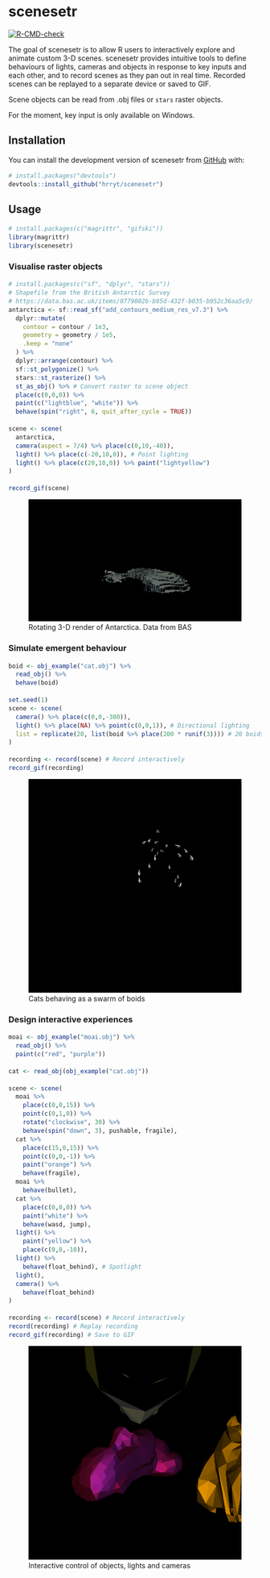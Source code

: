 
<!-- README.md is generated from README.Rmd. Please edit that file -->

# scenesetr

<!-- badges: start -->

[![R-CMD-check](https://github.com/hrryt/scenesetr/actions/workflows/R-CMD-check.yaml/badge.svg)](https://github.com/hrryt/scenesetr/actions/workflows/R-CMD-check.yaml)
<!-- badges: end -->

The goal of scenesetr is to allow R users to interactively explore and
animate custom 3-D scenes. scenesetr provides intuitive tools to define
behaviours of lights, cameras and objects in response to key inputs and
each other, and to record scenes as they pan out in real time. Recorded
scenes can be replayed to a separate device or saved to GIF.

Scene objects can be read from .obj files or `stars` raster objects.

For the moment, key input is only available on Windows.

## Installation

You can install the development version of scenesetr from
[GitHub](https://github.com/) with:

``` r
# install.packages("devtools")
devtools::install_github("hrryt/scenesetr")
```

## Usage

``` r
# install.packages(c("magrittr", "gifski"))
library(magrittr)
library(scenesetr)
```

### Visualise raster objects

``` r
# install.packages(c("sf", "dplyr", "stars"))
# Shapefile from the British Antarctic Survey
# https://data.bas.ac.uk/items/0779002b-b95d-432f-b035-b952c36aa5c9/
antarctica <- sf::read_sf("add_contours_medium_res_v7.3") %>%
  dplyr::mutate(
    contour = contour / 1e3,
    geometry = geometry / 1e5,
    .keep = "none"
  ) %>%
  dplyr::arrange(contour) %>%
  sf::st_polygonize() %>%
  stars::st_rasterize() %>%
  st_as_obj() %>% # Convert raster to scene object
  place(c(0,0,0)) %>%
  paint(c("lightblue", "white")) %>%
  behave(spin("right", 6, quit_after_cycle = TRUE))

scene <- scene(
  antarctica,
  camera(aspect = 7/4) %>% place(c(0,10,-40)),
  light() %>% place(c(-20,10,0)), # Point lighting
  light() %>% place(c(20,10,0)) %>% paint("lightyellow")
)

record_gif(scene)
```

<figure>
<img src="man/figures/README-antarctica.gif"
alt="Rotating 3-D render of Antarctica. Data from BAS" />
<figcaption aria-hidden="true">Rotating 3-D render of Antarctica. Data
from BAS</figcaption>
</figure>

### Simulate emergent behaviour

``` r
boid <- obj_example("cat.obj") %>%
  read_obj() %>%
  behave(boid)

set.seed(1)
scene <- scene(
  camera() %>% place(c(0,0,-300)),
  light() %>% place(NA) %>% point(c(0,0,1)), # Directional lighting
  list = replicate(20, list(boid %>% place(200 * runif(3)))) # 20 boids
)

recording <- record(scene) # Record interactively
record_gif(recording)
```

<figure>
<img src="man/figures/README-boids.gif"
alt="Cats behaving as a swarm of boids" />
<figcaption aria-hidden="true">Cats behaving as a swarm of
boids</figcaption>
</figure>

### Design interactive experiences

``` r
moai <- obj_example("moai.obj") %>%
  read_obj() %>%
  paint(c("red", "purple"))

cat <- read_obj(obj_example("cat.obj"))

scene <- scene(
  moai %>%
    place(c(0,0,15)) %>%
    point(c(0,1,0)) %>%
    rotate("clockwise", 30) %>%
    behave(spin("down", 3), pushable, fragile),
  cat %>%
    place(c(15,0,15)) %>%
    point(c(0,0,-1)) %>%
    paint("orange") %>%
    behave(fragile),
  moai %>%
    behave(bullet),
  cat %>%
    place(c(0,0,0)) %>%
    paint("white") %>%
    behave(wasd, jump),
  light() %>%
    paint("yellow") %>%
    place(c(0,0,-10)),
  light() %>%
    behave(float_behind), # Spotlight
  light(),
  camera() %>%
    behave(float_behind)
)

recording <- record(scene) # Record interactively
record(recording) # Replay recording
record_gif(recording) # Save to GIF
```

<figure>
<img src="man/figures/README-shoot.gif"
alt="Interactive control of objects, lights and cameras" />
<figcaption aria-hidden="true">Interactive control of objects, lights
and cameras</figcaption>
</figure>
